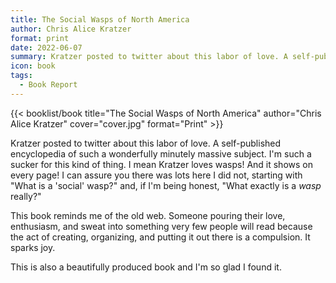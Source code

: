 ```yaml
---
title: The Social Wasps of North America
author: Chris Alice Kratzer
format: print
date: 2022-06-07
summary: Kratzer posted to twitter about this labor of love. A self-published encyclopedia of such a wonderfully minutely massive subject…
icon: book
tags:
  - Book Report
---
```


{{< booklist/book
title="The Social Wasps of North America"
author="Chris Alice Kratzer"
cover="cover.jpg"
format="Print" >}}

Kratzer posted to twitter about this labor of love. A self-published encyclopedia of such a wonderfully minutely massive subject. I'm such a sucker for this kind of thing. I mean Kratzer loves wasps! And it shows on every page! I can assure you there was lots here I did not, starting with "What is a 'social' wasp?" and, if I'm being honest, "What exactly is a *wasp* really?"

This book reminds me of the old web. Someone pouring their love, enthusiasm, and sweat into something very few people will read because the act of creating, organizing, and putting it out there is a compulsion. It sparks joy.

This is also a beautifully produced book and I'm so glad I found it. 